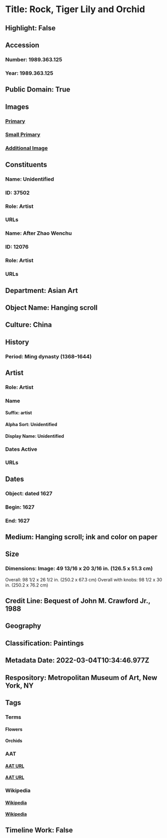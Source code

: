# Title: Rock, Tiger Lily and Orchid
## Highlight: False
## Accession
### Number: 1989.363.125
### Year: 1989.363.125
## Public Domain: True
## Images
### [Primary](https://images.metmuseum.org/CRDImages/as/original/1989_363_125_O.jpg)
### [Small Primary](https://images.metmuseum.org/CRDImages/as/web-large/1989_363_125_O.jpg)
### [Additional Image](https://images.metmuseum.org/CRDImages/as/original/1989_363_125_mtg.jpg)
## Constituents
### Name: Unidentified
### ID: 37502
### Role: Artist
### URLs
### Name: After Zhao Wenchu
### ID: 12076
### Role: Artist
### URLs
## Department: Asian Art
## Object Name: Hanging scroll
## Culture: China
## History
### Period: Ming dynasty (1368–1644)
## Artist
### Role: Artist
### Name
#### Suffix: artist
#### Alpha Sort: Unidentified
#### Display Name: Unidentified
### Dates Active
### URLs
## Dates
### Object: dated 1627
### Begin: 1627
### End: 1627
## Medium: Hanging scroll; ink and color on paper
## Size
### Dimensions: Image: 49 13/16 x 20 3/16 in. (126.5 x 51.3 cm)
Overall: 98 1/2 x 26 1/2 in. (250.2 x 67.3 cm)
Overall with knobs: 98 1/2 x 30 in. (250.2 x 76.2 cm)
## Credit Line: Bequest of John M. Crawford Jr., 1988
## Geography
## Classification: Paintings
## Metadata Date: 2022-03-04T10:34:46.977Z
## Respository: Metropolitan Museum of Art, New York, NY
## Tags
### Terms
#### Flowers
#### Orchids
### AAT
#### [AAT URL](http://vocab.getty.edu/page/aat/300132399)
#### [AAT URL](http://vocab.getty.edu/page/aat/300311478)
### Wikipedia
#### [Wikipedia]()
#### [Wikipedia]()
## Timeline Work: False